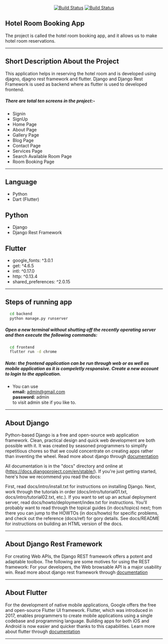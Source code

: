 
<p align="center">
<a href="https://travis-ci.org/laravel/framework"><img src="https://travis-ci.org/laravel/framework.svg" alt="Build Status"></a>
<a href="https://github.com/django/django"><img src="https://www.google.com/search?q=django+svg+image+in+white+color&sxsrf=ALiCzsaXAMAIsFpyGGM2Q09AG0akzDV2zA:1659169496710&tbm=isch&source=iu&ictx=1&vet=1&fir=VVW9xhutYJKSrM%252CkY_aIm3nzk_pBM%252C_%253B23zUL_xoywc5PM%252CkY_aIm3nzk_pBM%252C_%253BSrGjG1Vgxoh7QM%252Cvb8_mMxuFqtZ4M%252C_%253B_Y4Lne-7h2ufwM%252CK5AO2LXLGUGIwM%252C_%253BE0-ZftwB0p-FrM%252Cunfwp4lLSNyKRM%252C_%253BFep4_EzLCqMqfM%252CS16LODVjd0eDQM%252C_%253Bs-W8kibVNgwerM%252Cvb8_mMxuFqtZ4M%252C_%253BVf8sayfmruLxkM%252Cvb8_mMxuFqtZ4M%252C_%253BrMe5hMuteBWn-M%252Cs-Sm_IlLQirfeM%252C_%253B-WxramQd7HkbYM%252CsDfztO-RcPrd6M%252C_&usg=AI4_-kRlQqUiO8x90HxuvihOwb-Jq99fRw&sa=X&ved=2ahUKEwjdzuSDmKD5AhX-7zgGHTX-Dk4Q9QF6BAgNEAE#imgrc=23zUL_xoywc5PM" alt="Build Status"></a>



## Hotel Room Booking App

The project is called the hotel room booking app, and it allows us to make hotel room reservations.

___
## Short Description About the Project

This application helps in reserving the hotel room and is developed using djagno, djagno rest framework and flutter.
Django and Django Rest Framework is used as backend where as flutter is used to developed frontend.

##### There are total ten screens in the project:-
* Signin
* SignUp
* Home Page
* About Page
* Gallery Page
* Blog Page
* Contact Page
* Services Page
* Search Available Room Page
* Room Booking Page

___

## Language
* Python
* Dart (Flutter)

## Python
* Django
* Django Rest Framework

## Flutter
* google_fonts: ^3.0.1
* get: ^4.6.5
* intl: ^0.17.0
* http: ^0.13.4
* shared_preferences: ^2.0.15

___

## Steps of running app

```bash
  cd backend
  python manage.py runserver
```

##### Open a new terminal without shutting off the recently operating server and then execute the following commands:

```bash
  cd frontend
  flutter run -d chrome
```

##### Note: the frontend application can be run through web or as well as mobile application as it is compeletly responsive. Create a new account to login to the application.

* You can use\
**email:** admin@gmail.com\
**password:** admin\
to visit admin site if you like to.
___

## About Django

Python-based Django is a free and open-source web application framework. Clean, practical design and quick web development are both possible with it. It was created by seasoned programmers to simplify repetitious chores so that we could concentrate on creating apps rather than inventing the wheel. Read more about django through [documentation](https://docs.djangoproject.com/en/4.0/)

All documentation is in the "docs" directory and online at (https://docs.djangoproject.com/en/stable/). If you're just getting started, here's how we recommend you read the docs:

First, read docs/intro/install.txt for instructions on installing Django.
Next, work through the tutorials in order (docs/intro/tutorial01.txt, docs/intro/tutorial02.txt, etc.).
If you want to set up an actual deployment server, read docs/howto/deployment/index.txt for instructions.
You'll probably want to read through the topical guides (in docs/topics) next; from there you can jump to the HOWTOs (in docs/howto) for specific problems, and check out the reference (docs/ref) for gory details.
See docs/README for instructions on building an HTML version of the docs.


___

## About Django Rest Framework

For creating Web APIs, the Django REST framework offers a potent and adaptable toolbox. The following are some motives for using the REST framework: For your developers, the Web browsable API is a major usability win.
Read more about django rest framework through [documentation](https://www.django-rest-framework.org/#:~:text=Django%20REST%20framework%20is%20a,packages%20for%20OAuth1a%20and%20OAuth2.)

___


## About Flutter

For the development of native mobile applications, Google offers the free and open-source Flutter UI framework. Flutter, which was introduced in 2017, enables programmers to create mobile applications using a single codebase and programming language. Building apps for both iOS and Android is now easier and quicker thanks to this capabilities. Learn more about flutter through [documentation](https://docs.flutter.dev/)

___
